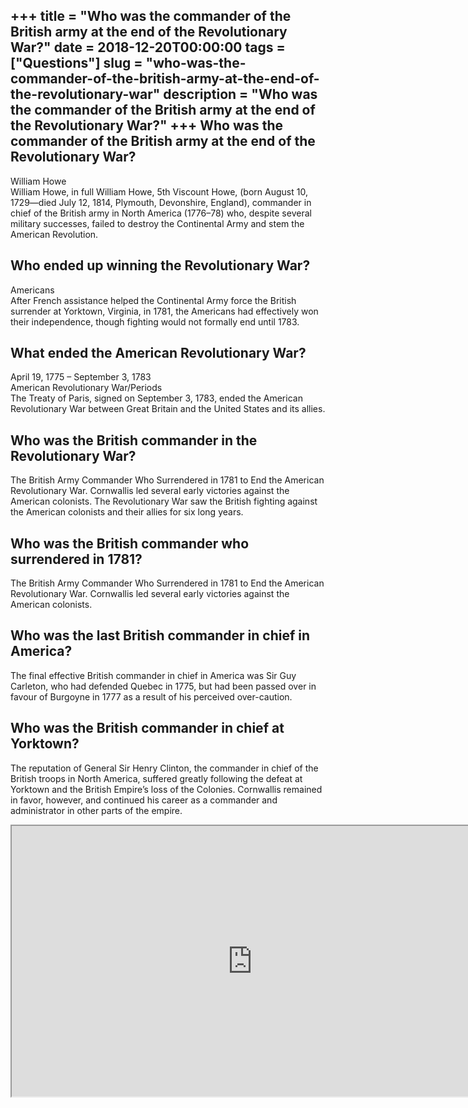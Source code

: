 +++
title = "Who was the commander of the British army at the end of the Revolutionary War?"
date = 2018-12-20T00:00:00
tags = ["Questions"]
slug = "who-was-the-commander-of-the-british-army-at-the-end-of-the-revolutionary-war"
description = "Who was the commander of the British army at the end of the Revolutionary War?"
+++
Who was the commander of the British army at the end of the Revolutionary War?
------------------------------------------------------------------------------

William Howe  
William Howe, in full William Howe, 5th Viscount Howe, (born August 10, 1729—died July 12, 1814, Plymouth, Devonshire, England), commander in chief of the British army in North America (1776–78) who, despite several military successes, failed to destroy the Continental Army and stem the American Revolution.

Who ended up winning the Revolutionary War?
-------------------------------------------

Americans  
After French assistance helped the Continental Army force the British surrender at Yorktown, Virginia, in 1781, the Americans had effectively won their independence, though fighting would not formally end until 1783.

What ended the American Revolutionary War?
------------------------------------------

April 19, 1775 – September 3, 1783  
American Revolutionary War/Periods  
The Treaty of Paris, signed on September 3, 1783, ended the American Revolutionary War between Great Britain and the United States and its allies.

Who was the British commander in the Revolutionary War?
-------------------------------------------------------

The British Army Commander Who Surrendered in 1781 to End the American Revolutionary War. Cornwallis led several early victories against the American colonists. The Revolutionary War saw the British fighting against the American colonists and their allies for six long years.

Who was the British commander who surrendered in 1781?
------------------------------------------------------

The British Army Commander Who Surrendered in 1781 to End the American Revolutionary War. Cornwallis led several early victories against the American colonists.

Who was the last British commander in chief in America?
-------------------------------------------------------

The final effective British commander in chief in America was Sir Guy Carleton, who had defended Quebec in 1775, but had been passed over in favour of Burgoyne in 1777 as a result of his perceived over-caution.

Who was the British commander in chief at Yorktown?
---------------------------------------------------

The reputation of General Sir Henry Clinton, the commander in chief of the British troops in North America, suffered greatly following the defeat at Yorktown and the British Empire’s loss of the Colonies. Cornwallis remained in favor, however, and continued his career as a commander and administrator in other parts of the empire.

<iframe allow="accelerometer; autoplay; clipboard-write; encrypted-media; gyroscope; picture-in-picture" allowfullscreen="" class="__youtube_prefs__  epyt-is-override  no-lazyload" data-no-lazy="1" data-origheight="433" data-origwidth="770" data-skipgform_ajax_framebjll="" height="433" id="_ytid_67083" loading="lazy" src="https://www.youtube.com/embed/7BobvTwAMZM?enablejsapi=1&autoplay=0&cc_load_policy=0&cc_lang_pref=&iv_load_policy=1&loop=0&modestbranding=0&rel=1&fs=1&playsinline=0&autohide=2&theme=dark&color=red&controls=1&" title="YouTube player" width="770"></iframe>
